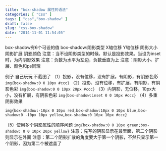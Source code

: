 ```yaml
---
title: "box-shadow 属性的语法"
categories: [ "Css" ]
tags: [ "css","box-shadow" ]
draft: false
slug: "css-box-shadow"
date: "2014-11-01 11:54:05"
---
```


box-shadow有6个可设的值
box-shadow:阴影类型 X轴位移 Y轴位移 阴影大小 阴影扩展 阴影颜色
注意：当不设阴影类型的时候，默认是投影效果。当设为inset时，为内阴影效果
注意：负数为水平为左边，负数垂直为上
注意：阴影大小、扩展、颜色和ps同理


<!--more-->


例子  自己玩玩 不截图了
（1）投影，没有位移，没有扩展，有阴影，有阴影色彩
`img{box-shadow:0 0 10px #ccc}`
（2）投影，没有位移，有扩展，有阴影，有阴影色彩
`img{box-shadow:0 0 10px 20px #ccc}`
（3）内阴影，无位移，10px大小，没有扩展，有阴影色彩
`img{box-shadow:inset 0 0 10px #ccc}`
（4）多重阴影效果

    img{box-shadow:-10px 0 10px red,box-shadow:10px 0 10px blue,box-shadow:0 -10px 10px yellow,box-shadow:0 10px 10px #ccc}

（5）使用多个阴影属性的顺序问题
`img{box-shadow:0 0 10px green;box-shadow: 0 0 10px 20px yellow}`
注意：先写的阴影显示在最里面，第二个阴影则显示在外面
注意：第二个阴影扩散的角度要大于第一个阴影，不然只显示第一个阴影，因为第二个被遮盖了